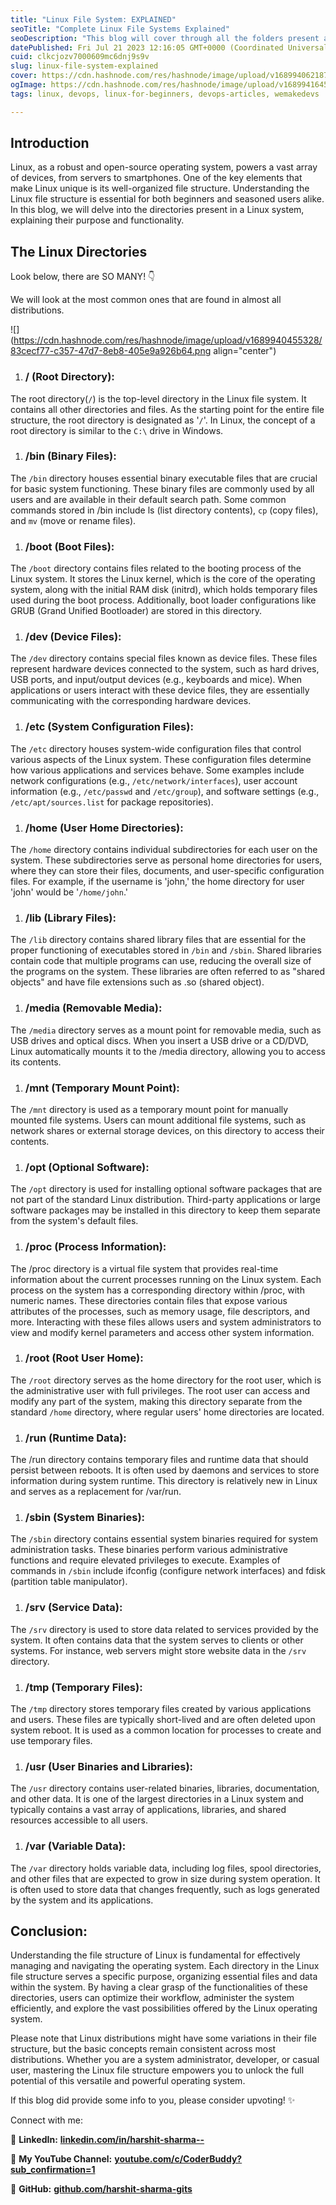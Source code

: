 ```yaml
---
title: "Linux File System: EXPLAINED"
seoTitle: "Complete Linux File Systems Explained"
seoDescription: "This blog will cover through all the folders present at the root directory at a Linux System."
datePublished: Fri Jul 21 2023 12:16:05 GMT+0000 (Coordinated Universal Time)
cuid: clkcjozv7000609mc6dnj9s9v
slug: linux-file-system-explained
cover: https://cdn.hashnode.com/res/hashnode/image/upload/v1689940621876/c5d8edee-a916-499a-b074-33c704e907a6.png
ogImage: https://cdn.hashnode.com/res/hashnode/image/upload/v1689941645834/6a883fd5-5ab9-424c-b53d-0982ea0ffce5.gif
tags: linux, devops, linux-for-beginners, devops-articles, wemakedevs

---
```


## Introduction

Linux, as a robust and open-source operating system, powers a vast array of devices, from servers to smartphones. One of the key elements that make Linux unique is its well-organized file structure. Understanding the Linux file structure is essential for both beginners and seasoned users alike. In this blog, we will delve into the directories present in a Linux system, explaining their purpose and functionality.

## The Linux Directories

Look below, there are SO MANY! 👇

We will look at the most common ones that are found in almost all distributions.

![](https://cdn.hashnode.com/res/hashnode/image/upload/v1689940455328/83cecf77-c357-47d7-8eb8-405e9a926b64.png align="center")

1. ### / (Root Directory):
    

The root directory(`/`) is the top-level directory in the Linux file system. It contains all other directories and files. As the starting point for the entire file structure, the root directory is designated as '`/`'. In Linux, the concept of a root directory is similar to the `C:\` drive in Windows.

1. ### /bin (Binary Files):
    

The `/bin` directory houses essential binary executable files that are crucial for basic system functioning. These binary files are commonly used by all users and are available in their default search path. Some common commands stored in /bin include ls (list directory contents), `cp` (copy files), and `mv` (move or rename files).

1. ### /boot (Boot Files):
    

The `/boot` directory contains files related to the booting process of the Linux system. It stores the Linux kernel, which is the core of the operating system, along with the initial RAM disk (initrd), which holds temporary files used during the boot process. Additionally, boot loader configurations like GRUB (Grand Unified Bootloader) are stored in this directory.

1. ### /dev (Device Files):
    

The `/dev` directory contains special files known as device files. These files represent hardware devices connected to the system, such as hard drives, USB ports, and input/output devices (e.g., keyboards and mice). When applications or users interact with these device files, they are essentially communicating with the corresponding hardware devices.

1. ### /etc (System Configuration Files):
    

The `/etc` directory houses system-wide configuration files that control various aspects of the Linux system. These configuration files determine how various applications and services behave. Some examples include network configurations (e.g., `/etc/network/interfaces`), user account information (e.g., `/etc/passwd` and `/etc/group`), and software settings (e.g., `/etc/apt/sources.list` for package repositories).

1. ### /home (User Home Directories):
    

The `/home` directory contains individual subdirectories for each user on the system. These subdirectories serve as personal home directories for users, where they can store their files, documents, and user-specific configuration files. For example, if the username is 'john,' the home directory for user 'john' would be '`/home/john`.'

1. ### /lib (Library Files):
    

The `/lib` directory contains shared library files that are essential for the proper functioning of executables stored in `/bin` and `/sbin`. Shared libraries contain code that multiple programs can use, reducing the overall size of the programs on the system. These libraries are often referred to as "shared objects" and have file extensions such as .so (shared object).

1. ### /media (Removable Media):
    

The `/media` directory serves as a mount point for removable media, such as USB drives and optical discs. When you insert a USB drive or a CD/DVD, Linux automatically mounts it to the /media directory, allowing you to access its contents.

1. ### /mnt (Temporary Mount Point):
    

The `/mnt` directory is used as a temporary mount point for manually mounted file systems. Users can mount additional file systems, such as network shares or external storage devices, on this directory to access their contents.

1. ### /opt (Optional Software):
    

The `/opt` directory is used for installing optional software packages that are not part of the standard Linux distribution. Third-party applications or large software packages may be installed in this directory to keep them separate from the system's default files.

1. ### /proc (Process Information):
    

The /proc directory is a virtual file system that provides real-time information about the current processes running on the Linux system. Each process on the system has a corresponding directory within /proc, with numeric names. These directories contain files that expose various attributes of the processes, such as memory usage, file descriptors, and more. Interacting with these files allows users and system administrators to view and modify kernel parameters and access other system information.

1. ### /root (Root User Home):
    

The `/root` directory serves as the home directory for the root user, which is the administrative user with full privileges. The root user can access and modify any part of the system, making this directory separate from the standard `/home` directory, where regular users' home directories are located.

1. ### /run (Runtime Data):
    

The /run directory contains temporary files and runtime data that should persist between reboots. It is often used by daemons and services to store information during system runtime. This directory is relatively new in Linux and serves as a replacement for /var/run.

1. ### /sbin (System Binaries):
    

The `/sbin` directory contains essential system binaries required for system administration tasks. These binaries perform various administrative functions and require elevated privileges to execute. Examples of commands in `/sbin` include ifconfig (configure network interfaces) and fdisk (partition table manipulator).

1. ### /srv (Service Data):
    

The `/srv` directory is used to store data related to services provided by the system. It often contains data that the system serves to clients or other systems. For instance, web servers might store website data in the `/srv` directory.

1. ### /tmp (Temporary Files):
    

The `/tmp` directory stores temporary files created by various applications and users. These files are typically short-lived and are often deleted upon system reboot. It is used as a common location for processes to create and use temporary files.

1. ### /usr (User Binaries and Libraries):
    

The `/usr` directory contains user-related binaries, libraries, documentation, and other data. It is one of the largest directories in a Linux system and typically contains a vast array of applications, libraries, and shared resources accessible to all users.

1. ### /var (Variable Data):
    

The `/var` directory holds variable data, including log files, spool directories, and other files that are expected to grow in size during system operation. It is often used to store data that changes frequently, such as logs generated by the system and its applications.

## Conclusion:

Understanding the file structure of Linux is fundamental for effectively managing and navigating the operating system. Each directory in the Linux file structure serves a specific purpose, organizing essential files and data within the system. By having a clear grasp of the functionalities of these directories, users can optimize their workflow, administer the system efficiently, and explore the vast possibilities offered by the Linux operating system.

Please note that Linux distributions might have some variations in their file structure, but the basic concepts remain consistent across most distributions. Whether you are a system administrator, developer, or casual user, mastering the Linux file structure empowers you to unlock the full potential of this versatile and powerful operating system.

If this blog did provide some info to you, please consider upvoting! ✨

Connect with me:

🔗 **LinkedIn:** [**linkedin.com/in/harshit-sharma--**](http://linkedin.com/in/harshit-sharma--)

🔗 **My YouTube Channel:** [**youtube.com/c/CoderBuddy?sub\_confirmation=1**](http://youtube.com/c/CoderBuddy?sub_confirmation=1)

🔗 **GitHub:** [**github.com/harshit-sharma-gits**](http://github.com/harshit-sharma-gits)